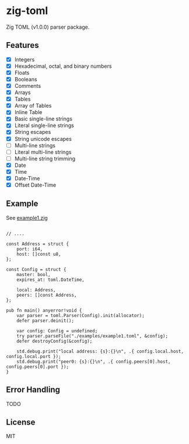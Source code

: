 # zig-toml

Zig TOML (v1.0.0) parser package.

## Features
* [x] Integers
* [x] Hexadecimal, octal, and binary numbers
* [x] Floats
* [x] Booleans
* [x] Comments
* [x] Arrays
* [x] Tables
* [x] Array of Tables
* [x] Inline Table
* [x] Basic single-line strings
* [x] Literal single-line strings
* [x] String escapes
* [x] String unicode escapes
* [ ] Multi-line strings
* [ ] Literal multi-line strings
* [ ] Multi-line string trimming
* [x] Date
* [x] Time
* [x] Date-Time
* [x] Offset Date-Time

## Example
See [example1.zig](./examples/example1.zig)
```zig

// .... 

const Address = struct {
    port: i64,
    host: []const u8,
};

const Config = struct {
    master: bool,
    expires_at: toml.DateTime,

    local: Address,
    peers: []const Address,
};

pub fn main() anyerror!void {
    var parser = toml.Parser(Config).init(allocator);
    defer parser.deinit();

    var config: Config = undefined;
    try parser.parseFile("./examples/example1.toml", &config);
    defer destroyConfig(&config);

    std.debug.print("local address: {s}:{}\n", .{ config.local.host, config.local.port });
    std.debug.print("peer0: {s}:{}\n", .{ config.peers[0].host, config.peers[0].port });
}
```

## Error Handling
TODO

## License
MIT